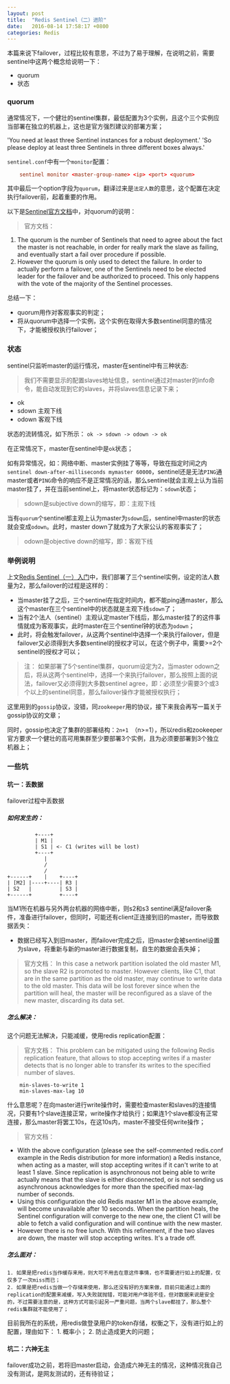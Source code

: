 ```yaml
---
layout: post
title:  "Redis Sentinel（二）进阶"
date:   2016-08-14 17:58:17 +0800
categories: Redis
---
```


本篇来说下failover，过程比较有意思，不过为了易于理解，在说明之前，需要sentinel中这两个概念给说明一下：

- quorum
- 状态

<!--more-->

### quorum 

通常情况下，一个健壮的sentinel集群，最低配置为3个实例，且这个三个实例应当部署在独立的机器上，这也是官方强烈建议的部署方案；
> 
'You need at least three Sentinel instances for a robust deployment.'
'So please deploy at least three Sentinels in three different boxes always.'

`sentinel.conf`中有一个`monitor`配置：

```conf
	sentinel monitor <master-group-name> <ip> <port> <quorum>
```

其中最后一个option字段为`quorum`，翻译过来是`法定人数`的意思，这个配置在决定执行failover前，起着重要的作用。

以下是[Sentinel官方文档](http://redis.io/topics/sentinel)中，对quorum的说明：
> 官方文档：
1. The quorum is the number of Sentinels that need to agree about the fact the master is not reachable, in order for really mark the slave as failing, and eventually start a fail over procedure if possible.
2. However the quorum is only used to detect the failure. In order to actually perform a failover, one of the Sentinels need to be elected leader for the failover and be authorized to proceed. This only happens with the vote of the majority of the Sentinel processes.

总结一下：
- quorum用作对客观事实的判定；
- 将从quorum中选择一个实例，这个实例在取得大多数sentinel同意的情况下，才能被授权执行failover；


### 状态

sentinel只监听master的运行情况，master在sentinel中有三种状态:
> 我们不需要显示的配置slaves地址信息，sentinel通过对master的info命令，能自动发现到它的slaves，并将slaves信息记录下来；

* ok
* sdown 主观下线
* odown 客观下线

状态的流转情况，如下所示：
`ok -> sdown -> odown -> ok`

在正常情况下，master在sentinel中是`ok`状态；

如有异常情况，如：网络中断、master实例挂了等等，导致在指定时间之内`sentinel down-after-milliseconds mymaster 60000`，sentinel还是无法`PING`通master或者`PING`命令的响应不是正常情况的话，那么sentinel就会主观上认为当前master挂了，并在当前sentinel上，将master状态标记为：`sdown`状态；
> sdown是subjective down的缩写，即：主观下线

当有`quorum`个sentinel都主观上认为master为`sdown`后，sentinel中master的状态就会变成`odown`。此时，master down了就成为了大家公认的客观事实了；
> odown是objective down的缩写，即：客观下线


### 举例说明

上文[Redis Sentinel（一）入门](https://monkeyissexy.github.io/2016/08/10/redis-sentinel-part1/)中，我们部署了三个sentinel实例，设定的法人数量为2，那么failover的过程是这样的：

- 当master挂了之后，三个sentinel在指定时间内，都不能ping通master，那么这个master在三个sentinel中的状态就是主观下线`sdown`了；
- 当有2个法人（sentinel）主观认定master下线后，那么master挂了的这件事情就成为客观事实，此时master在三个sentinel钟的状态为`odown`；
- 此时，将会触发failover，从这两个sentinel中选择一个来执行failover，但是failover又必须得到大多数sentinel的授权才可以，在这个例子中，需要>=2个sentinel的授权才可以；

> 注：
如果部署了5个sentinel集群，quorum设定为2，当master odown之后，将从这两个sentinel中，选择一个来执行failover，那么按照上面的说法，failover又必须得到大多数sentinel agree，即：必须至少需要3个或3个以上的sentinel同意，那么failover操作才能被授权执行；

这里用到的`gossip`协议，没错，同`zookeeper`用的协议，接下来我会再写一篇关于gossip协议的文章；

同时，gossip也决定了集群的部署结构：`2n+1 `（n>=1），所以redis和zookeeper官方要求一个健壮的高可用集群至少要部署3个实例，且为必须要部署到3个独立机器上；


### 一些坑

#### 坑一：丢数据

failover过程中丢数据

##### 如何发生的：
```
         +----+
         | M1 |
         | S1 | <- C1 (writes will be lost)
         +----+
            |
            /
            /
+------+    |    +----+
| [M2] |----+----| R3 |
| S2   |         | S3 |
+------+         +----+

```

当M1所在机器与另外两台机器的网络中断，则s2和s3 sentinel满足failover条件，准备进行failover，但同时，可能还有client正连接到旧的master，而导致数据丢失：

- 数据已经写入到旧master，而failover完成之后，旧master会被sentinel设置为slave，将重新与新的master进行数据复制，自生的数据会丢失掉；

> 官方文档：
In this case a network partition isolated the old master M1, so the slave R2 is promoted to master. However clients, like C1, that are in the same partition as the old master, may continue to write data to the old master. This data will be lost forever since when the partition will heal, the master will be reconfigured as a slave of the new master, discarding its data set.


##### 怎么解决：

这个问题无法解决，只能减缓，使用redis replication配置：
	
> 官方文档：
This problem can be mitigated using the following Redis replication feature, that allows to stop accepting writes if a master detects that is no longer able to transfer its writes to the specified number of slaves. 

```
	min-slaves-to-write 1
	min-slaves-max-lag 10
```

什么意思呢？在向master进行write操作时，需要检查master和slaves的连接情况，只要有1个slave连接正常，write操作才给执行；如果连1个slave都没有正常连接，那么master将罢工10s，在这10s内，master不接受任何write操作；

> 官方文档：
- With the above configuration (please see the self-commented redis.conf example in the Redis distribution for more information) a Redis instance, when acting as a master, will stop accepting writes if it can't write to at least 1 slave. Since replication is asynchronous not being able to write actually means that the slave is either disconnected, or is not sending us asynchronous acknowledges for more than the specified max-lag number of seconds.
- Using this configuration the old Redis master M1 in the above example, will become unavailable after 10 seconds. When the partition heals, the Sentinel configuration will converge to the new one, the client C1 will be able to fetch a valid configuration and will continue with the new master.
- However there is no free lunch. With this refinement, if the two slaves are down, the master will stop accepting writes. It's a trade off.


##### 怎么面对：
	1. 如果是把redis当作缓存来用，则大可不用去在意这件事情，也不需要进行如上的配置，仅仅多了一次miss而已；
	2. 如果是把redis当做一个存储来使用，那么还没有好的方案来做，目前只能通过上面的replication的配置来减缓，写入失败就抛错，可能对用户体验不佳，但对数据来说是安全的，不过需要注意的是，这种方式可能引起另一严重问题，当两个slave都挂了，那么整个redis集群就不能使用了；

目前我所在的系统，用redis做登录用户的token存储，权衡之下，没有进行如上的配置，理由如下：
	1. 概率小；
	2. 防止造成更大的问题；


#### 坑二：六神无主

failover成功之前，若将旧master启动，会造成六神无主的情况，这种情况我自己没有测试，是网友测试的，还有待验证；

